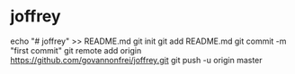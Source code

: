 # joffrey
echo "# joffrey" >> README.md
  git init
  git add README.md
  git commit -m "first commit"
  git remote add origin https://github.com/govannonfrei/joffrey.git
  git push -u origin master
  
